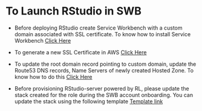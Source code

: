 # To Launch RStudio in SWB 
* Before deploying RStudio create Service Workbench with a custom domain associated with SSL certificate. To know how to install Service Workbench [Click Here](https://docs.aws.amazon.com/solutions/latest/service-workbench-on-aws/service-workbench-on-aws.pdf)
 * To generate a new SSL Certificate in AWS [Click Here](https://docs.aws.amazon.com/acm/latest/userguide/gs-acm-request-public.html)

* To update the root domain record pointing to custom domain, update the Route53 DNS records, Name Servers of newly created Hosted Zone. To know how to do this [Click Here](https://docs.aws.amazon.com/Route53/latest/DeveloperGuide/dns-routing-traffic-for-subdomains.html)

* Before provisioning RStudio-server powered by RL, please update the stack created for the role during the SWB account onboarding. You can update the stack using the following template [Template link](https://github.com/awslabs/service-workbench-on-aws/tree/mainline/addons/addon-base-raas/packages/base-raas-cfn-templates/src/templates/onboard-account.cfn.yml)


